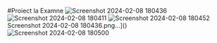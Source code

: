 #Proiect la Examne
![Screenshot 2024-02-08 180436](https://github.com/valentin21062000/Sait_Mini-Magazin-Phone/assets/93271040/4c23e1c4-8c2f-490f-9ee5-a46f4d26347d)
![Screenshot 2024-02-08 180411](https://github.com/valentin21062000/Sait_Mini-Magazin-Phone/assets/93271040/6bc34b19-2fdc-4c81-8a31-3523ad3f752d)
![Screenshot 2024-02-08 180452](https://github.com/valentin21062000/Sait_Mini-Magazin-Phone/assets/93271040/f0821766-a363-4a9b-9434-5c304dca0ca1)Screenshot 2024-02-08 180436.png…]()
![Screenshot 2024-02-08 180500](https://github.com/valentin21062000/Sait_Mini-Magazin-Phone/assets/93271040/06c3d2d0-647f-45d3-8403-c6226b6dc1d8)
